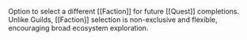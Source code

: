 Option to select a different [[Faction]] for future [[Quest]] completions. Unlike Guilds, [[Faction]] selection is non-exclusive and flexible, encouraging broad ecosystem exploration.